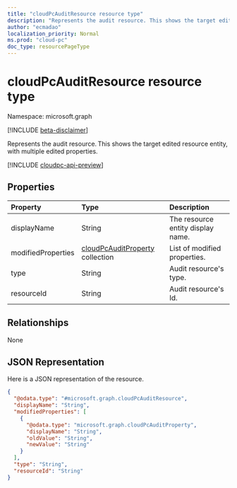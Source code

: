 ```yaml
---
title: "cloudPcAuditResource resource type"
description: "Represents the audit resource. This shows the target edited resource entity, with multiple edited properties."
author: "ecmadao"
localization_priority: Normal
ms.prod: "cloud-pc"
doc_type: resourcePageType
---
```


# cloudPcAuditResource resource type

Namespace: microsoft.graph

[!INCLUDE [beta-disclaimer](../../includes/beta-disclaimer.md)]

Represents the audit resource. This shows the target edited resource entity, with multiple edited properties.

[!INCLUDE [cloudpc-api-preview](../../includes/cloudpc-api-preview.md)]

## Properties
|Property|Type|Description|
|:---|:---|:---|
|displayName|String|The resource entity display name.|
|modifiedProperties|[cloudPcAuditProperty](../resources/cloudpcauditproperty.md) collection|List of modified properties.|
|type|String|Audit resource's type.|
|resourceId|String|Audit resource's Id.|

## Relationships

None

## JSON Representation

Here is a JSON representation of the resource.
<!-- {
  "blockType": "resource",
  "@odata.type": "microsoft.graph.cloudPcAuditResource"
}
-->

``` json
{
  "@odata.type": "#microsoft.graph.cloudPcAuditResource",
  "displayName": "String",
  "modifiedProperties": [
    {
      "@odata.type": "microsoft.graph.cloudPcAuditProperty",
      "displayName": "String",
      "oldValue": "String",
      "newValue": "String"
    }
  ],
  "type": "String",
  "resourceId": "String"
}
```




